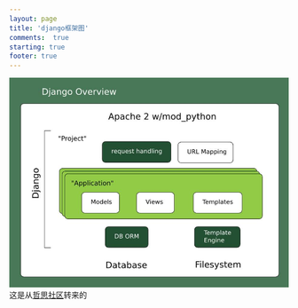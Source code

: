 ```yaml
---
layout: page
title: 'django框架图'
comments:  true
starting: true
footer: true
---
```


![django](/images/django.jpg)
这是从[哲思社区][1]转来的




[1]:http://www.zeuux.org/
